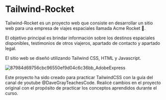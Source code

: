 # Tailwind-Rocket
Tailwind-Rocket es un proyecto web que consiste en desarrollar un sitio web para una empresa de viajes espaciales llamada Acme Rocket 🚀. 

El objetivo principal es brindar información sobre los destinos espaciales disponibles, testimonios de otros viajeros, apartado de contacto y apartado legal. 

El sitio web se diseñó utilizando Tailwind CSS, HTML y Javascript.

![87984d69756cbc96550ef9d04c6c36bb_AdobeExpress](https://github.com/AridanyS/Tailwind-Rocket/assets/130782674/4198bdf0-0f44-48bf-81b4-cf4fc7a1792b)


Este proyecto ha sido creado para practicar TailwindCSS con la guía del canal de youtube @DaveGrayTeachesCode.
Realicé cambios en el proyecto original con el propósito de practicar los conceptos aprendidos durante el curso.
